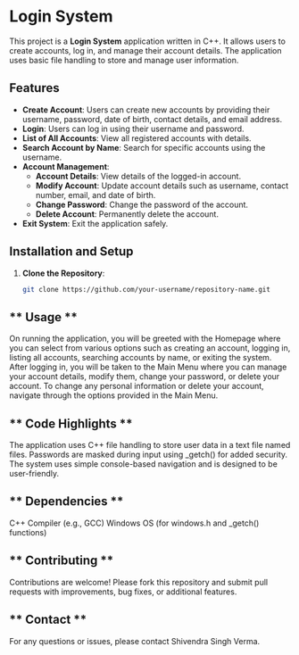 # **Login System**

This project is a **Login System** application written in C++. It allows users to create accounts, log in, and manage their account details. The application uses basic file handling to store and manage user information.

## **Features**

- **Create Account**: Users can create new accounts by providing their username, password, date of birth, contact details, and email address.
- **Login**: Users can log in using their username and password.
- **List of All Accounts**: View all registered accounts with details.
- **Search Account by Name**: Search for specific accounts using the username.
- **Account Management**:
  - **Account Details**: View details of the logged-in account.
  - **Modify Account**: Update account details such as username, contact number, email, and date of birth.
  - **Change Password**: Change the password of the account.
  - **Delete Account**: Permanently delete the account.
- **Exit System**: Exit the application safely.

## **Installation and Setup**

1. **Clone the Repository**:
   ```bash
   git clone https://github.com/your-username/repository-name.git
## ** Usage **
On running the application, you will be greeted with the Homepage where you can select from various options such as creating an account, logging in, listing all accounts, searching accounts by name, or exiting the system.
After logging in, you will be taken to the Main Menu where you can manage your account details, modify them, change your password, or delete your account.
To change any personal information or delete your account, navigate through the options provided in the Main Menu.
## ** Code Highlights ** 
The application uses C++ file handling to store user data in a text file named files.
Passwords are masked during input using _getch() for added security.
The system uses simple console-based navigation and is designed to be user-friendly.
## ** Dependencies ** 
C++ Compiler (e.g., GCC)
Windows OS (for windows.h and _getch() functions)

## ** Contributing ** 
Contributions are welcome! Please fork this repository and submit pull requests with improvements, bug fixes, or additional features.

## ** Contact ** 
For any questions or issues, please contact Shivendra Singh Verma.

